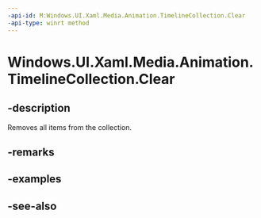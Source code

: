 ```yaml
---
-api-id: M:Windows.UI.Xaml.Media.Animation.TimelineCollection.Clear
-api-type: winrt method
---
```


<!-- Method syntax
public void Clear()
-->

# Windows.UI.Xaml.Media.Animation.TimelineCollection.Clear

## -description
Removes all items from the collection.



## -remarks


## -examples

## -see-also
